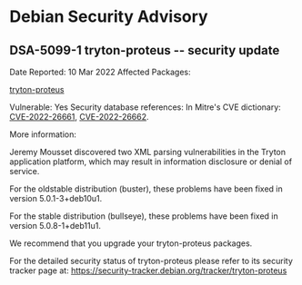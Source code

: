 
Debian Security Advisory
========================


DSA-5099-1 tryton-proteus -- security update
--------------------------------------------



Date Reported:
10 Mar 2022
Affected Packages:

[tryton-proteus](https://packages.debian.org/src:tryton-proteus)

Vulnerable:
Yes
Security database references:
In Mitre's CVE dictionary: [CVE-2022-26661](https://security-tracker.debian.org/tracker/CVE-2022-26661), [CVE-2022-26662](https://security-tracker.debian.org/tracker/CVE-2022-26662).  

More information:

Jeremy Mousset discovered two XML parsing vulnerabilities in the Tryton
application platform, which may result in information disclosure or
denial of service.


For the oldstable distribution (buster), these problems have been fixed
in version 5.0.1-3+deb10u1.


For the stable distribution (bullseye), these problems have been fixed in
version 5.0.8-1+deb11u1.


We recommend that you upgrade your tryton-proteus packages.


For the detailed security status of tryton-proteus please refer to
its security tracker page at:
<https://security-tracker.debian.org/tracker/tryton-proteus>





